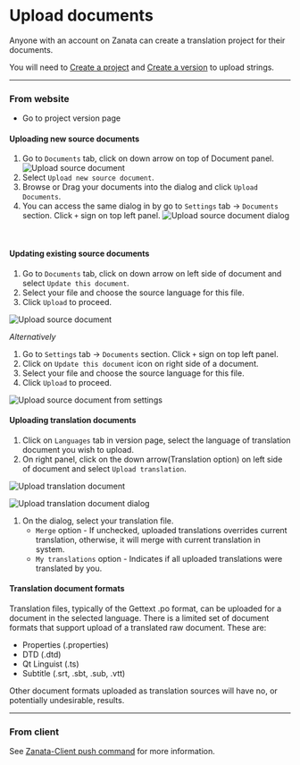 # Upload documents

Anyone with an account on Zanata can create a translation project for their documents.

You will need to [Create a project](/user-guide/projects/create-project) and [Create a version](/user-guide/versions/create-version) to upload strings.

------------

### From website

* Go to project version page

#### Uploading new source documents

1. Go to `Documents` tab, click on down arrow on top of Document panel.
![Upload source document](/images/upload-new-source-doc.png)
1. Select `Upload new source document`.
1. Browse or Drag your documents into the dialog and click `Upload Documents`.
1. You can access the same dialog in by go to `Settings` tab -> `Documents` section. Click `+` sign on top left panel.
![Upload source document dialog](/images/upload-source-doc-dialog.png)
<br/>

#### Updating existing source documents

1. Go to `Documents` tab, click on down arrow on left side of document and select `Update this document`.
1. Select your file and choose the source language for this file.
1. Click `Upload` to proceed.

![Upload source document](/images/upload-source-doc.png)

*Alternatively*

1. Go to `Settings` tab -> `Documents` section. Click `+` sign on top left panel.
1. Click on `Update this document` icon on right side of a document.
1. Select your file and choose the source language for this file.
1. Click `Upload` to proceed.

![Upload source document from settings](/images/upload-source-doc-from-settings.png)

 
#### Uploading translation documents

1. Click on `Languages` tab in version page, select the language of translation document you wish to upload.
1. On right panel, click on the down arrow(Translation option) on left side of document and select `Upload translation`.

![Upload translation document](/images/upload-translation-doc.png)
<br/>

![Upload translation document dialog](/images/upload-translation-doc-dialog.png)

1. On the dialog, select your translation file. 
    - `Merge` option - If unchecked, uploaded translations overrides current translation, otherwise, it will merge with current translation in system.
    - `My translations` option - Indicates if all uploaded translations were translated by you.

#### Translation document formats
Translation files, typically of the Gettext .po format, can be uploaded for a document in the selected language.
There is a limited set of document formats that support upload of a translated raw document. These are:
 * Properties (.properties)
 * DTD (.dtd)
 * Qt Linguist (.ts)
 * Subtitle (.srt, .sbt, .sub, .vtt)

Other document formats uploaded as translation sources will have no, or potentially undesirable, results.

------------

### From client

See [Zanata-Client push command](/client/commands/push) for more information.
